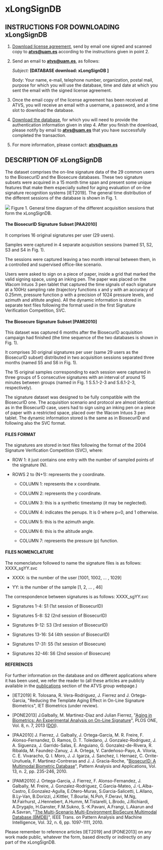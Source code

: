 # xLongSignDB

## INSTRUCTIONS FOR DOWNLOADING xLongSignDB 
1) [Download license agreement](http://atvs.ii.uam.es/atvs/licenses/xLongSignDB_License.pdf), send by email one signed and scanned copy to **atvs@uam.es** according to the instructions given in point 2.
 
 
2) Send an email to **atvs@uam.es**, as follows:

   *Subject:* **[DATABASE download: xLongSignDB ]**

   Body: Your name, e-mail, telephone number, organization, postal mail, purpose for which you will use the database, time and date at which you sent the email with the signed license agreement.
 

3) Once the email copy of the license agreement has been received at ATVS, you will receive an email with a username, a password, and a time slot to download the database.
 

4) [Download the database](http://atvs.ii.uam.es/atvs/intranet/free_DB/xLongSignDB), for which you will need to provide the authentication information given in step 4. After you finish the download, please notify by email to **atvs@uam.es** that you have successfully completed the transaction.
 

5) For more information, please contact: **atvs@uam.es**


## DESCRIPTION OF xLongSignDB 

The dataset comprises the on-line signature data of the 29 common users to the BiosecurID and the Biosecure databases. These two signature subsets were acquired in a 15 month time span and present some unique features that make them especially suited for aging evaluation of on-line signature recognition systems [IET2019]. The general time distribution of the different sessions of the database is shown in Fig. 1.

![](http://atvs.ii.uam.es/atvs/xLongSignDB.jpg )
Figure 1. General time diagram of the different acquisition sessions that form the xLongSignDB.


#### __The BiosecurID Signature Subset [PAA2010]__

It comprises 16 original signatures per user (29 users).

Samples were captured in 4 separate acquisition sessions (named S1, S2, S3 and S4 in Fig. 1).

The sessions were captured leaving a two month interval between them, in a controlled and supervised office-like scenario.

Users were asked to sign on a piece of paper, inside a grid that marked the valid signing space, using an inking pen. The paper was placed on the Wacom Intuos 3 pen tablet that captured the time signals of each signature at a 100Hz sampling rate (trajectory functions x and y with an accuracy of 0.25mm, pressure function p with a precision of 1024 pressure levels, and azimuth and altitute angles). All the dynamic information is stored in separate text files following the format used in the first Signature Verification Competition, SVC.


#### __The Biosecure Signature Subset [PAMI2010]__
This dataset was captured 6 months after the BiosecurID acquisition campaign had finished (the time sequence of the two databases is shown in Fig. 1).

It comprises 30 original signatures per user (same 29 users as the BiosecurID subset) distributed in two acquisition sessions separated three months (named S5 and S6 in Fig. 1).

The 15 original samples corresponding to each session were captured in three groups of 5 consecutive signatures with an interval of around 15 minutes between groups (named in Fig. 1 S.5.1-2-3 and S.6.1-2-3, respectively).

The signature dataset was designed to be fully compatible with the BiosecurID one. The acquisition scenario and protocol are almost identical: as in the BiosecurID case, users had to sign using an inking pen on a piece of paper with a restricted space, placed over the Wacom Intuos 3 pen tablet. The dynamic information stored is the same as in BiosecurID and following also the SVC format.


#### FILES FORMAT
The signatures are stored in text files following the format of the 2004 Signature Verification Competition (SVC), where:

+ ROW 1: it just contains one entry with the number of sampled points of the signature (N).

+ ROWS 2 to (N+1): represents the y coordinate.

  + COLUMN 1: represents the x coordinate.

  + COLUMN 2: represents the y coordinate.

  + COLUMN 3: this is a synthetic timestamp (it may be neglected).

  + COLUMN 4: indicates the penups. It is 0 where p=0, and 1 otherwise.

  + COLUMN 5: this is the azimuth angle.

  + COLUMN 6: this is the altitude angle.

  + COLUMN 7: represents the pressure (p) function.
  
  
#### FILES NOMENCLATURE
The nomenclature followed to name the signature files is as follows: XXXX_sgYY.svc

+ XXXX: is the number of the user [1001, 1002, ... , 1029]

+ YY: is the number of the sample [1, 2, ... , 46]

The correspondence between signatures is as follows: XXXX_sgYY.svc

+ Signatures 1-4: S1 (1st session of BiosecurID)

+ Signatures 5-8: S2 (2nd session of BiosecurID)

+ Signatures 9-12: S3 (3rd session of BiosecurID)

+ Signatures 13-16: S4 (4th session of BiosecurID)

+ Signatures 17-31: S5 (1st session of Biosecure)

+ Signatures 32-46: S6 (2nd session of Biosecure)


#### REFERENCES
For further information on the database and on different applications where it has been used, we refer the reader to (all these articles are publicly available in the [publications](http://atvs.ii.uam.es/atvs/listpublications.do) section of the ATVS group webpage.)
+ [IET2019] R. Tolosana, R. Vera-Rodriguez, J. Fierrez and J. Ortega-Garcia, "Reducing the Template Aging Effect in On-Line Signature Biometrics", IET Biometrics (under review).

+ [PONE2013] J.Galbally, M. Martinez-Diaz and Julian Fierrez, "[Aging in Biometrics: An Experimental Analysis on On-Line Signature](http://atvs.ii.uam.es/atvs/files/2013_PLOSone_AgeingSignature_Galbally_Published.pdf)", PLOS ONE, Vol. 8, n. 7, 2013 ([DOI](http://dx.plos.org/10.1371/journal.pone.0069897)).

+ [PAA2010] J. Fierrez, J. Galbally, J. Ortega-Garcia, M. R. Freire, F. Alonso-Fernandez, D. Ramos, D. T. Toledano, J. Gonzalez-Rodriguez, J. A. Siguenza, J. Garrido-Salas, E. Anguiano, G. Gonzalez-de-Rivera, R. Ribalda, M. Faundez-Zanuy, J. A. Ortega, V. Cardeñoso-Payo, A. Viloria, C. E. Vivaracho, Q. I. Moro, J. J. Igarza, J. Sanchez, I. Hernaez, C. Orrite-Uruñuela, F. Martinez-Contreras and J. J. Gracia-Roche, "[BiosecurID: A Multimodal Biometric Database](http://atvs.ii.uam.es/atvs/files/2009_PAA_BiosecurID_Fierrez.pdf)", Pattern Analysis and Applications, Vol. 13, n. 2, pp. 235-246, 2010.

+ [PAMI2010] J. Ortega-Garcia, J. Fierrez, F. Alonso-Fernandez, J. Galbally, M. Freire, J. Gonzalez-Rodriguez, C.Garcia-Mateo, J.-L.Alba-Castro, E.Gonzalez-Agulla, E.Otero-Muras, S.Garcia-Salicetti, L.Allano, B.Ly-Van, B.Dorizzi, J.Kittler, T.Bourlai, N.Poh, F.Deravi, M.Ng, M.Fairhurst, J.Hennebert, A.Humm, M.Tistarelli, L.Brodo, J.Richiardi, A.Drygajlo, H.Ganster, F.M.Sukno, S.-K.Pavani, A.Frangi, L.Akarun and A.Savran, "[The Multi-Scenario Multi-Environment BioSecure Multimodal Database (BMDB)](http://atvs.ii.uam.es/atvs/files/2010_PAMI_BMDM_Ortega.pdf")", IEEE Trans. on Pattern Analysis and Machine Intelligence, Vol. 32, n. 6, pp. 1097-1111, 2010.

Please remember to reference articles [IET2019] and [PONE2013] on any work made public, whatever the form, based directly or indirectly on any part of the xLongSignDB.
